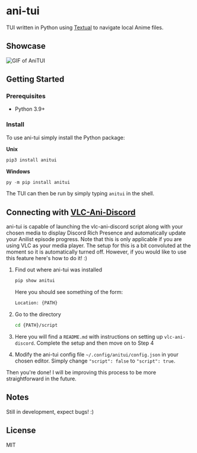 # ani-tui

TUI written in Python using [Textual](https://github.com/Textualize/textual) to navigate local Anime files. 

## Showcase

![GIF of AniTUI](./fluff/anitui-showcase.gif)

## Getting Started

### Prerequisites

- Python 3.9+

### Install

To use ani-tui simply install the Python package:

**Unix**
```bash
pip3 install anitui
```

**Windows**
```powershell
py -m pip install anitui
```

The TUI can then be run by simply typing `anitui` in the shell.

## Connecting with [VLC-Ani-Discord](https://github.com/cakoshakib/vlc-ani-discord)

ani-tui is capable of launching the vlc-ani-discord script along with your chosen media to display Discord Rich Presence and automatically update your Anilist episode progress. Note that this is only applicable if you are using VLC as your media player. The setup for this is a bit convoluted at the moment so it is automatically turned off. However, if you would like to use this feature here's how to do it! :)

1. Find out where ani-tui was installed
    ```bash
    pip show anitui
    ```
   Here you should see something of the form:
    ```bash
    Location: {PATH}
    ```

2. Go to the directory
    ```bash
    cd {PATH}/script
    ```

3. Here you will find a `README.md` with instructions on setting up `vlc-ani-discord`. Complete the setup and then move on to Step 4

4. Modify the ani-tui config file `~/.config/anitui/config.json` in your chosen editor. Simply change `"script": false` to `"script": true`. 

Then you're done! I will be improving this process to be more straightforward in the future. 

## Notes

Still in development, expect bugs! :)

## License
MIT


